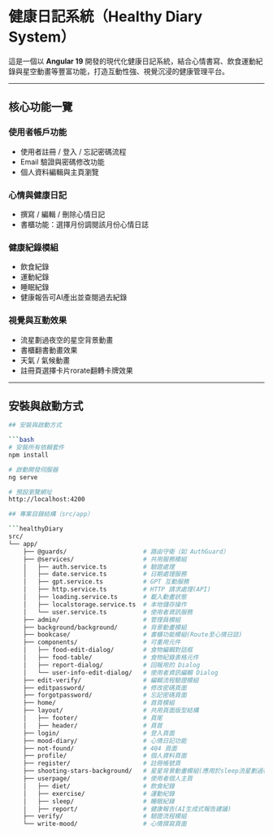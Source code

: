 # 健康日記系統（Healthy Diary System）

這是一個以 **Angular 19** 開發的現代化健康日記系統，結合心情書寫、飲食運動紀錄與星空動畫等豐富功能，打造互動性強、視覺沉浸的健康管理平台。

---

## 核心功能一覽

### 使用者帳戶功能
- 使用者註冊 / 登入 / 忘記密碼流程
- Email 驗證與密碼修改功能
- 個人資料編輯與主頁瀏覽

### 心情與健康日記
- 撰寫 / 編輯 / 刪除心情日記
- 書櫃功能：選擇月份調閱該月份心情日誌

### 健康紀錄模組
- 飲食紀錄
- 運動紀錄
- 睡眠紀錄
- 健康報告可AI產出並查閱過去紀錄

### 視覺與互動效果
- 流星劃過夜空的星空背景動畫
- 書櫃翻書動畫效果
- 天氣 / 氣候動畫
- 註冊頁選擇卡片rorate翻轉卡牌效果

---

## 安裝與啟動方式

```bash
## 安裝與啟動方式

```bash
# 安裝所有依賴套件
npm install

# 啟動開發伺服器
ng serve

# 預設瀏覽網址
http://localhost:4200

## 專案目錄結構（src/app）

```healthyDiary
src/
└── app/
    ├── @guards/                     # 路由守衛（如 AuthGuard）
    ├── @services/                   # 共用服務模組
    │   ├── auth.service.ts          # 驗證處理
    │   ├── date.service.ts          # 日期處理服務
    │   ├── gpt.service.ts           # GPT 互動服務
    │   ├── http.service.ts          # HTTP 請求處理(API)
    │   ├── loading.service.ts       # 載入動畫狀態
    │   ├── localstorage.service.ts  # 本地儲存操作
    │   └── user.service.ts          # 使用者資訊服務
    ├── admin/                       # 管理員模組
    ├── background/background/       # 背景動畫模組
    ├── bookcase/                    # 書櫃功能模組(Route至心情日誌)
    ├── components/                  # 可重用元件
    │   ├── food-edit-dialog/        # 食物編輯對話框
    │   ├── food-table/              # 食物紀錄表格元件
    │   ├── report-dialog/           # 回報用的 Dialog
    │   └── user-info-edit-dialog/   # 使用者資訊編輯 Dialog
    ├── edit-verify/                 # 編輯流程驗證模組
    ├── editpassword/                # 修改密碼頁面
    ├── forgotpassword/              # 忘記密碼頁面
    ├── home/                        # 首頁模組
    ├── layout/                      # 共用頁面版型結構
    │   ├── footer/                  # 頁尾
    │   ├── header/                  # 頁首
    ├── login/                       # 登入頁面
    ├── mood-diary/                  # 心情日記功能
    ├── not-found/                   # 404 頁面
    ├── profile/                     # 個人資料頁面
    ├── register/                    # 註冊帳號頁
    ├── shooting-stars-background/   # 星星背景動畫模組(應用於sleep流星劃過夜空)
    ├── userpage/                    # 使用者個人主頁
    │   ├── diet/                    # 飲食紀錄
    │   ├── exercise/                # 運動紀錄
    │   ├── sleep/                   # 睡眠紀錄
    │   ├── report/                  # 健康報告(AI生成式報告建議)
    ├── verify/                      # 驗證流程模組
    └── write-mood/                  # 心情撰寫頁面
